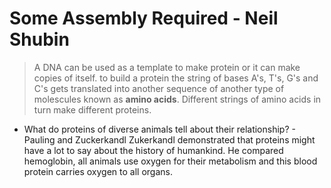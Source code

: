 # Some Assembly Required - Neil Shubin

> A DNA can be used as a template to make protein or it can make copies of itself. to build a protein the string of bases A's, T's, G's and C's 
> gets translated into another sequence of another type of molescules known as <b>amino acids</b>. Different strings of amino acids
> in turn make different proteins.

- What do proteins of diverse animals tell about their relationship? - Pauling and Zuckerkandl
Zukerkandl demonstrated that proteins might have a lot to say about the history of humankind. He compared hemoglobin, all animals
use oxygen for their metabolism and this blood protein carries oxygen to all organs.

